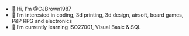 - 👋 Hi, I’m @CJBrown1987
- 👀 I’m interested in coding, 3d printing, 3d design, airsoft, board games, P&P RPG and electronics
- 🌱 I’m currently learning ISO27001, Visual Basic & SQL

<!---
CJBrown1987/CJBrown1987 is a ✨ special ✨ repository because its `README.md` (this file) appears on your GitHub profile.
You can click the Preview link to take a look at your changes.
--->
